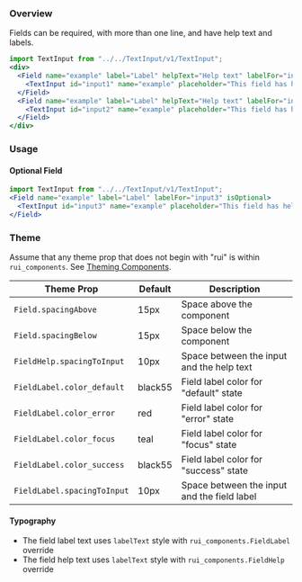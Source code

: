 ### Overview

Fields can be required, with more than one line, and have help text and labels.

```jsx
import TextInput from "../../TextInput/v1/TextInput";
<div>
  <Field name="example" label="Label" helpText="Help text" labelFor="input1">
    <TextInput id="input1" name="example" placeholder="This field has help text" />
  </Field>
  <Field name="example" label="Label" helpText="Help text" labelFor="input2">
    <TextInput id="input2" name="example" placeholder="This field has help text" shouldAllowLineBreaks />
  </Field>
</div>
```

### Usage

#### Optional Field
```jsx
import TextInput from "../../TextInput/v1/TextInput";
<Field name="example" label="Label" labelFor="input3" isOptional>
  <TextInput id="input3" name="example" placeholder="This field has help text" />
</Field>
```

### Theme

Assume that any theme prop that does not begin with "rui" is within `rui_components`. See [Theming Components](./#!/Theming%20Components).

| Theme Prop                  | Default | Description                                 |
| --------------------------- | ------- | ------------------------------------------- |
| `Field.spacingAbove`        | 15px    | Space above the component                   |
| `Field.spacingBelow`        | 15px    | Space below the component                   |
| `FieldHelp.spacingToInput`  | 10px    | Space between the input and the help text   |
| `FieldLabel.color_default`  | black55 | Field label color for "default" state       |
| `FieldLabel.color_error`    | red     | Field label color for "error" state         |
| `FieldLabel.color_focus`    | teal    | Field label color for "focus" state         |
| `FieldLabel.color_success`  | black55 | Field label color for "success" state       |
| `FieldLabel.spacingToInput` | 10px    | Space between the input and the field label |

#### Typography

- The field label text uses `labelText` style with `rui_components.FieldLabel` override
- The field help text uses `labelText` style with `rui_components.FieldHelp` override
